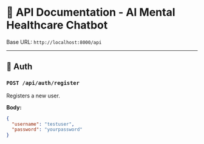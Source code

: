 # 📘 API Documentation - AI Mental Healthcare Chatbot

Base URL: `http://localhost:8000/api`

---

## 📍 Auth

### `POST /api/auth/register`
Registers a new user.

**Body:**
```json
{
  "username": "testuser",
  "password": "yourpassword"
}
